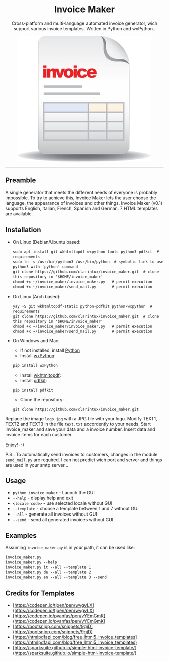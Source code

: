 <h1 align="center">
Invoice Maker
</h1>

<p align="center">
Cross-platform and multi-language automated invoice generator, wich support various invoice templates. Written in Python and wxPython.</a>.
</p>
<p align="center">
<img src="https://github.com/clarintux/invoice_maker/blob/master/icons/invoice_maker.jpg" height="400">
</p>
<hr />

## Preamble

A single generator that meets the different needs of everyone is probably impossible.
To try to achieve this, Invoice Maker lets the user choose the language, the appearance of invoices and other things.
Invoice Maker (v0.1) supports English, Italian, French, Spanish and German.
7 HTML templates are available.

## Installation

- On Linux (Debian/Ubuntu based:
  ```
  sudo apt install git wkhtmltopdf wxpython-tools python3-pdfkit  # requirements
  sudo ln -s /usr/bin/python3 /usr/bin/python  # symbolic link to use python3 with 'python' command
  git clone https://github.com/clarintux/invoice_maker.git  # clone this repository in '$HOME/invoice_maker'
  chmod +x ~/invoice_maker/invoice_maker.py   # permit execution
  chmod +x ~/invoice_maker/send_mail.py       # permit execution
  ```
  
- On Linux (Arch based):
  ```
  yay -S git wkhtmltopdf-static python-pdfkit python-wxpython  # requirements
  git clone https://github.com/clarintux/invoice_maker.git  # clone this repository in '$HOME/invoice_maker'
  chmod +x ~/invoice_maker/invoice_maker.py   # permit execution
  chmod +x ~/invoice_maker/send_mail.py       # permit execution
  ```

- On Windows and Mac:
     - If not installed, install [Python](https://www.python.org/)
     - Install [wxPython](https://www.wxpython.org/):
     ```
     pip install wxPython
     ```
     - Install [wkhtmltopdf](https://wkhtmltopdf.org/):
     - Install [pdfkit](https://pypi.org/project/pdfkit/):
     ```
     pip install pdfkit
     ```
     - Clone the repository:
     ```
     git clone https://github.com/clarintux/invoice_maker.git
     ```


Replace the image `logo.jpg` with a JPG file with your logo.
Modify TEXT1, TEXT2 and TEXT3 in the file `text.txt` accordently to your needs.
Start invoice_maker and save your data and a invoice number.
Insert data and invoice items for each customer.

Enjoy!  :-)

P.S.: To automatically send invoices to customers, changes in the module `send_mail.py` are required. I can not predict wich port and server and things are used in your smtp server...

## Usage


- `python invoice_maker` - Launch the GUI
- `--help` - display help and exit
- `<locale code>` - use selected locale without GUI
- `--template` - choose a template between 1 and 7 without GUI
- `--all` - generate all invoices without GUI
- `--send` - send all generated invoices without GUI

## Examples

Assuming `invoice_maker.py` is in your path, it can be used like:
```
invoice_maker.py
invoice_maker.py --help
invoice_maker.py it --all --template 1
invoice_maker.py de --all --template 2
invoice_maker.py en --all --template 3 --send
```

## Credits for Templates
- [https://codepen.io/tjoen/pen/wvgvLX](https://codepen.io/tjoen/pen/wvgvLX)
- [https://codepen.io/pvanfas/pen/vYEmGmK](https://codepen.io/pvanfas/pen/vYEmGmK)
- [https://bootsnipp.com/snippets/9gjD](https://bootsnipp.com/snippets/9gjD)
- [https://htmlpdfapi.com/blog/free_html5_invoice_templates](https://htmlpdfapi.com/blog/free_html5_invoice_templates)
- [https://sparksuite.github.io/simple-html-invoice-template/](https://sparksuite.github.io/simple-html-invoice-template/)
